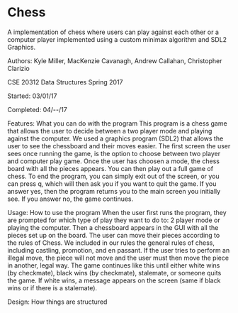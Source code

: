 # Chess

A implementation of chess where users can play against each other or a computer 
player implemented using a custom minimax algorithm and SDL2 Graphics.

Authors: Kyle Miller, MacKenzie Cavanagh, Andrew Callahan, Christopher Clarizio

CSE 20312 Data Structures Spring 2017

Started: 03/01/17

Completed: 04/--/17

Features: What you can do with the program
This program is a chess game that allows the user to decide between a two player mode and playing against the computer. We used a graphics program (SDL2) that allows the user to see the chessboard and their moves easier. The first screen the user sees once running the game, is the option to choose between two player and computer play game. Once the user has choosen a mode, the chess board with all the pieces appears. You can then play out a full game of chess. To end the program, you can simply exit out of the screen, or you can press q, which will then ask you if you want to quit the game. If you answer yes, then the program returns you to the main screen you initially see. If you answer no, the game continues. 

Usage: How to use the program
When the user first runs the program, they are prompted for which type of play they want to do to: 2 player mode or playing the computer. Then a chessboard appears in the GUI with all the pieces set up on the board. The user can move their pieces according to the rules of Chess. We included in our rules the general rules of chess, including castling, promotion, and en passant. If the user tries to perform an illegal move, the piece will not move and the user must then move the piece in another, legal way. The game continues like this until either white wins (by checkmate), black wins (by checkmate), stalemate, or someone quits the game. If white wins, a message appears on the screen (same if black wins or if there is a stalemate). 

Design: How things are structured
